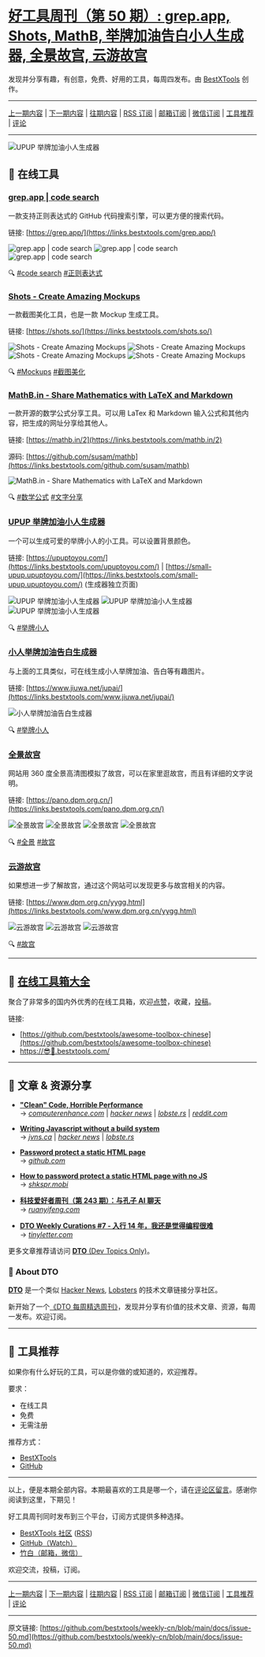 # [好工具周刊（第 50 期）: grep.app, Shots, MathB, 举牌加油告白小人生成器, 全景故宫, 云游故宫](https://github.com/bestxtools/weekly-cn/blob/main/docs/issue-50.md)

发现并分享有趣，有创意，免费、好用的工具，每周四发布。由 [BestXTools](https://www.bestxtools.com/) 创作。

---

[上一期内容](https://github.com/bestxtools/weekly-cn/blob/main/docs/issue-49.md) | [下一期内容](https://github.com/bestxtools/weekly-cn/blob/main/docs/issue-51.md) | [往期内容](https://github.com/bestxtools/weekly-cn) | [RSS 订阅](https://discuss-cn.bestxtools.com/t/weekly) | [邮箱订阅](https://bestxtools.zhubai.love/?subscribe=1) | [微信订阅](https://discuss-cn.bestxtools.com/d/5/2) | [工具推荐](https://discuss-cn.bestxtools.com/t/tools) | [评论](https://discuss-cn.bestxtools.com/d/129/2)

---

![UPUP 举牌加油小人生成器](https://raw.githubusercontent.com/bestxtools/s2/main/images/2023-03-02-10-41-04.jpg)

## 🌈 在线工具

### [grep.app | code search](https://links.bestxtools.com/grep.app/)

一款支持正则表达式的 GitHub 代码搜索引擎，可以更方便的搜索代码。

链接: [https://grep.app/](https://links.bestxtools.com/grep.app/)

![grep.app | code search](https://raw.githubusercontent.com/bestxtools/s2/main/images/2023-03-02-16-05-01.png)
![grep.app | code search](https://raw.githubusercontent.com/bestxtools/s2/main/images/2023-03-02-16-05-02.png)
![grep.app | code search](https://raw.githubusercontent.com/bestxtools/s2/main/images/2023-03-02-16-05-03.png)

🔍 [#code search](https://links.bestxtools.com/www.google.com/search?q=site%3Adiscuss-cn.bestxtools.com+code%20search) [#正则表达式](https://links.bestxtools.com/www.google.com/search?q=site%3Adiscuss-cn.bestxtools.com+%E6%AD%A3%E5%88%99%E8%A1%A8%E8%BE%BE%E5%BC%8F)

### [Shots - Create Amazing Mockups](https://links.bestxtools.com/shots.so/)

一款截图美化工具，也是一款 Mockup 生成工具。

链接: [https://shots.so/](https://links.bestxtools.com/shots.so/)

![Shots - Create Amazing Mockups](https://raw.githubusercontent.com/bestxtools/s2/main/images/2023-03-02-16-20-01.png)
![Shots - Create Amazing Mockups](https://raw.githubusercontent.com/bestxtools/s2/main/images/2023-03-02-16-20-02.png)
![Shots - Create Amazing Mockups](https://raw.githubusercontent.com/bestxtools/s2/main/images/2023-03-02-16-20-03.png)
![Shots - Create Amazing Mockups](https://raw.githubusercontent.com/bestxtools/s2/main/images/2023-03-02-16-20-04.png)

🔍 [#Mockups](https://links.bestxtools.com/www.google.com/search?q=site%3Adiscuss-cn.bestxtools.com+Mockups) [#截图美化](https://links.bestxtools.com/www.google.com/search?q=site%3Adiscuss-cn.bestxtools.com+%E6%88%AA%E5%9B%BE%E7%BE%8E%E5%8C%96)

### [MathB.in - Share Mathematics with LaTeX and Markdown](https://links.bestxtools.com/mathb.in/2)

一款开源的数学公式分享工具。可以用 LaTex 和 Markdown 输入公式和其他内容，把生成的网址分享给其他人。

链接: [https://mathb.in/2](https://links.bestxtools.com/mathb.in/2)

源码: [https://github.com/susam/mathb](https://links.bestxtools.com/github.com/susam/mathb)

![MathB.in - Share Mathematics with LaTeX and Markdown](https://raw.githubusercontent.com/bestxtools/s2/main/images/2023-03-02-17-26-01.png)

🔍 [#数学公式](https://links.bestxtools.com/www.google.com/search?q=site%3Adiscuss-cn.bestxtools.com+%E6%95%B0%E5%AD%A6%E5%85%AC%E5%BC%8F) [#文字分享](https://links.bestxtools.com/www.google.com/search?q=site%3Adiscuss-cn.bestxtools.com+%E6%96%87%E5%AD%97%E5%88%86%E4%BA%AB)

### [UPUP 举牌加油小人生成器](https://links.bestxtools.com/upuptoyou.com/)

一个可以生成可爱的举牌小人的小工具。可以设置背景颜色。

链接: [https://upuptoyou.com/](https://links.bestxtools.com/upuptoyou.com/) | [https://small-upup.upuptoyou.com/](https://links.bestxtools.com/small-upup.upuptoyou.com/) (生成器独立页面)

![UPUP 举牌加油小人生成器](https://raw.githubusercontent.com/bestxtools/s2/main/images/2023-03-02-10-41-01.png)
![UPUP 举牌加油小人生成器](https://raw.githubusercontent.com/bestxtools/s2/main/images/2023-03-02-10-41-02.png)
![UPUP 举牌加油小人生成器](https://raw.githubusercontent.com/bestxtools/s2/main/images/2023-03-02-10-41-03.png)

🔍 [#举牌小人](https://links.bestxtools.com/www.google.com/search?q=site%3Adiscuss-cn.bestxtools.com+%E4%B8%BE%E7%89%8C%E5%B0%8F%E4%BA%BA)

### [小人举牌加油告白生成器](https://links.bestxtools.com/www.jiuwa.net/jupai/)

与上面的工具类似，可在线生成小人举牌加油、告白等有趣图片。

链接: [https://www.jiuwa.net/jupai/](https://links.bestxtools.com/www.jiuwa.net/jupai/)

![小人举牌加油告白生成器](https://raw.githubusercontent.com/bestxtools/s2/main/images/2023-03-02-15-05-01.png)

🔍 [#举牌小人](https://links.bestxtools.com/www.google.com/search?q=site%3Adiscuss-cn.bestxtools.com+%E4%B8%BE%E7%89%8C%E5%B0%8F%E4%BA%BA)

### [全景故宫](https://links.bestxtools.com/pano.dpm.org.cn/)

网站用 360 度全景高清图模拟了故宫，可以在家里逛故宫，而且有详细的文字说明。

链接: [https://pano.dpm.org.cn/](https://links.bestxtools.com/pano.dpm.org.cn/)

![全景故宫](https://raw.githubusercontent.com/bestxtools/s2/main/images/2023-03-02-15-40-01.png)
![全景故宫](https://raw.githubusercontent.com/bestxtools/s2/main/images/2023-03-02-15-40-02.png)
![全景故宫](https://raw.githubusercontent.com/bestxtools/s2/main/images/2023-03-02-15-40-03.png)
![全景故宫](https://raw.githubusercontent.com/bestxtools/s2/main/images/2023-03-02-15-40-04.png)

🔍 [#全景](https://links.bestxtools.com/www.google.com/search?q=site%3Adiscuss-cn.bestxtools.com+%E5%85%A8%E6%99%AF) [#故宫](https://links.bestxtools.com/www.google.com/search?q=site%3Adiscuss-cn.bestxtools.com+%E6%95%85%E5%AE%AB)

### [云游故宫](https://links.bestxtools.com/www.dpm.org.cn/yygg.html)

如果想进一步了解故宫，通过这个网站可以发现更多与故宫相关的内容。

链接: [https://www.dpm.org.cn/yygg.html](https://links.bestxtools.com/www.dpm.org.cn/yygg.html)

![云游故宫](https://raw.githubusercontent.com/bestxtools/s2/main/images/2023-03-02-15-54-01.png)
![云游故宫](https://raw.githubusercontent.com/bestxtools/s2/main/images/2023-03-02-15-54-02.png)
![云游故宫](https://raw.githubusercontent.com/bestxtools/s2/main/images/2023-03-02-15-54-03.png)

🔍 [#故宫](https://links.bestxtools.com/www.google.com/search?q=site%3Adiscuss-cn.bestxtools.com+%E6%95%85%E5%AE%AB)

---

## 🧰 [在线工具箱大全](https://awesome-toolbox-chinese.bestxtools.com/)

聚合了非常多的国内外优秀的在线工具箱，欢迎[点赞](https://github.com/bestxtools/awesome-toolbox-chinese)，收藏，[投稿](https://github.com/bestxtools/awesome-toolbox-chinese/issues)。

链接:

- [https://github.com/bestxtools/awesome-toolbox-chinese](https://github.com/bestxtools/awesome-toolbox-chinese)
- [https://😎🧰.bestxtools.com/](https://😎🧰.bestxtools.com/)

---

## 🌈 文章 & 资源分享

- [**"Clean" Code, Horrible Performance**](https://dto.pipecraft.net/s/l8wf5e/clean_code_horrible_performance)  
   → [_computerenhance.com_](https://www.computerenhance.com/p/clean-code-horrible-performance) | [_hacker news_](https://news.ycombinator.com/item?id=34966137) | [_lobste.rs_](https://lobste.rs/s/7yd1id/clean_code_horrible_performance) | [_reddit.com_](https://www.reddit.com/r/programming/comments/11dyx43/clean_code_horrible_performance/)

- [**Writing Javascript without a build system**](https://dto.pipecraft.net/s/j9pzdu/writing_javascript_without_build_system)  
   → [_jvns.ca_](https://jvns.ca/blog/2023/02/16/writing-javascript-without-a-build-system/) | [_hacker news_](https://news.ycombinator.com/item?id=34825676) | [_lobste.rs_](https://lobste.rs/s/0jzgzb/writing_javascript_without_build_system)

- [**Password protect a static HTML page**](https://dto.pipecraft.net/s/e6q5ot/password_protect_static_html_page)  
   → [_github.com_](https://github.com/robinmoisson/staticrypt)

- [**How to password protect a static HTML page with no JS**](https://dto.pipecraft.net/s/jr95qy/how_password_protect_static_html_page)  
   → [_shkspr.mobi_](https://shkspr.mobi/blog/2023/02/how-to-password-protect-a-static-html-page-with-no-js/)

- [**科技爱好者周刊（第 243 期）：与孔子 AI 聊天**](https://dto.pipecraft.net/s/t2lbez/243_ai)  
   → [_ruanyifeng.com_](https://www.ruanyifeng.com/blog/2023/02/weekly-issue-243.html)

- [**DTO Weekly Curations #7 - 入行 14 年，我还是觉得编程很难**](https://dto.pipecraft.net/s/ynsfnh/dto_weekly_curations_7_14)  
   → [_tinyletter.com_](https://tinyletter.com/dto/letters/dto-weekly-curations-7-14)

更多文章推荐请访问 [**DTO** (Dev Topics Only)](https://dto.pipecraft.net/)。

### 🦞 About DTO

[**DTO**](https://dto.pipecraft.net/about) 是一个类似 [Hacker News](https://news.ycombinator.com/), [Lobsters](https://lobste.rs/) 的技术文章链接分享社区。

新开始了一个[《DTO 每周精选周刊》](https://tinyletter.com/dto)，发现并分享有价值的技术文章、资源，每周一发布。欢迎订阅。

---

## 🌈 工具推荐

如果你有什么好玩的工具，可以是你做的或知道的，欢迎推荐。

要求：

- 在线工具
- 免费
- 无需注册

推荐方式：

- [BestXTools](https://discuss-cn.bestxtools.com/d/8)
- [GitHub](https://github.com/bestxtools/weekly-cn/issues)

---

以上，便是本期全部内容。本期最喜欢的工具是哪一个，请在[评论区留言](https://discuss-cn.bestxtools.com/d/129/2)。感谢你阅读到这里，下期见！

好工具周刊同时发布到三个平台，订阅方式提供多种选择。

- [BestXTools 社区](https://discuss-cn.bestxtools.com/t/weekly) ([RSS](https://discuss-cn.bestxtools.com/atom/t/weekly/discussions))
- [GitHub（Watch）](https://github.com/bestxtools/weekly-cn)
- [竹白（邮箱，微信）](https://bestxtools.zhubai.love/?subscribe=1)

欢迎交流，投稿，订阅。

---

[上一期内容](https://github.com/bestxtools/weekly-cn/blob/main/docs/issue-49.md) | [下一期内容](https://github.com/bestxtools/weekly-cn/blob/main/docs/issue-51.md) | [往期内容](https://github.com/bestxtools/weekly-cn) | [RSS 订阅](https://discuss-cn.bestxtools.com/t/weekly) | [邮箱订阅](https://bestxtools.zhubai.love/?subscribe=1) | [微信订阅](https://discuss-cn.bestxtools.com/d/5/2) | [工具推荐](https://discuss-cn.bestxtools.com/t/tools) | [评论](https://discuss-cn.bestxtools.com/d/129/2)

---

原文链接: [https://github.com/bestxtools/weekly-cn/blob/main/docs/issue-50.md](https://github.com/bestxtools/weekly-cn/blob/main/docs/issue-50.md)
